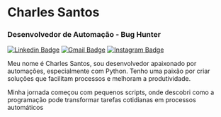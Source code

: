 # Charles Santos

### Desenvolvedor de Automação - Bug Hunter

[![Linkedin Badge](https://img.shields.io/badge/-Charles%20Santos-0366D6?style=flat-square&logo=Linkedin&logoColor=white&link=https://www.linkedin.com/in/charles-santos-214458215/)](https://www.linkedin.com/in/charles-santos-214458215/) 
[![Gmail Badge](https://img.shields.io/badge/-chafnds@gmail.com-0366D6?style=flat-square&logo=Gmail&logoColor=white&link=mailto:chafnds@gmail.com)](mailto:chafnds@gmail.com)
[![Instagram Badge](https://img.shields.io/badge/-Instagram-0366D6?style=flat-square&logo=Instagram&logoColor=white&link=https://www.instagram.com/chicomofi/)](https://www.instagram.com/chicomofi/)

Meu nome é Charles Santos, sou desenvolvedor apaixonado por automações, especialmente com Python. Tenho uma paixão por criar soluções que facilitam processos e melhoram a produtividade.

Minha jornada começou com pequenos scripts, onde descobri como a programação pode transformar tarefas cotidianas em processos automáticos
